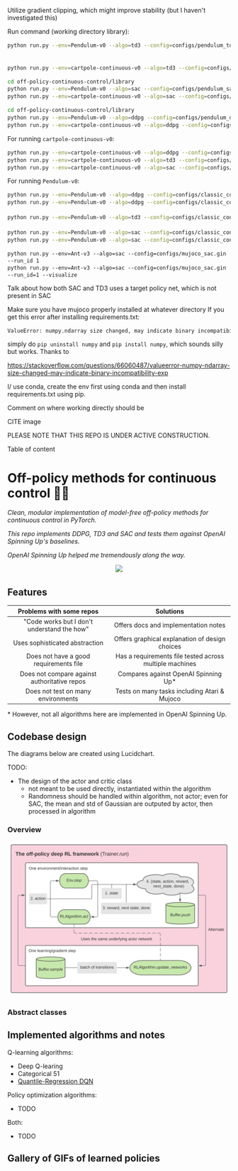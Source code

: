 Utilize gradient clipping, which might improve stability (but I haven't investigated this)

Run command (working directory library):

```bash
python run.py --env=Pendulum-v0 --algo=td3 --config=configs/pendulum_td3.gin --run_id=1


python run.py --env=cartpole-continuous-v0 --algo=td3 --config=configs/classic_control_td3.gin --run_id 1 2 3
```

```bash
cd off-policy-continuous-control/library
python run.py --env=Pendulum-v0 --algo=sac --config=configs/pendulum_sac.gin --run_id=1
python run.py --env=cartpole-continuous-v0 --algo=sac --config=configs/classic_control_sac.gin --run_id 1 2 3
```

```bash
cd off-policy-continuous-control/library
python run.py --env=Pendulum-v0 --algo=ddpg --config=configs/pendulum_ddpg.gin --run_id=1
python run.py --env=cartpole-continuous-v0 --algo=ddpg --config=configs/classic_control_ddpg.gin --run_id 1 2 3
```

For running `cartpole-continuous-v0`:

```bash
python run.py --env=cartpole-continuous-v0 --algo=ddpg --config=configs/classic_control_ddpg.gin --run_id 1 2 3
python run.py --env=cartpole-continuous-v0 --algo=td3 --config=configs/classic_control_td3.gin --run_id 1 2 3
python run.py --env=cartpole-continuous-v0 --algo=sac --config=configs/classic_control_sac.gin --run_id 1 2 3
```

For running `Pendulum-v0`:

```bash
python run.py --env=Pendulum-v0 --algo=ddpg --config=configs/classic_control_ddpg.gin --run_id 1 2 3
python run.py --env=Pendulum-v0 --algo=ddpg --config=configs/classic_control_ddpg.gin --run_id=1 --visualize

python run.py --env=Pendulum-v0 --algo=td3 --config=configs/classic_control_td3.gin --run_id 1 2 3

python run.py --env=Pendulum-v0 --algo=sac --config=configs/classic_control_sac.gin --run_id 1 2 3
python run.py --env=Pendulum-v0 --algo=sac --config=configs/classic_control_sac.gin --run_id=1 --visualize
```

```
python run.py --env=Ant-v3 --algo=sac --config=configs/mujoco_sac.gin --run_id 1
python run.py --env=Ant-v3 --algo=sac --config=configs/mujoco_sac.gin --run_id=1 --visualize
```



Talk about how both SAC and TD3 uses a target policy net, which is not present in SAC

Make sure you have mujoco properly installed at whatever directory
If you get this error after installing requirements.txt:

```bash
ValueError: numpy.ndarray size changed, may indicate binary incompatibility. Expected 88 from C header, got 80 from PyObject
```

simply do `pip uninstall numpy` and `pip install numpy`, which sounds silly but works. Thanks to

https://stackoverflow.com/questions/66060487/valueerror-numpy-ndarray-size-changed-may-indicate-binary-incompatibility-exp

I/ use conda, create the env first using conda and then install requirements.txt using pip.

Comment on where working directly should be

CITE image

PLEASE NOTE THAT THIS REPO IS UNDER ACTIVE CONSTRUCTION.

Table of content

# Off-policy methods for continuous control 🧚‍♂️ 

*Clean, modular implementation of model-free off-policy methods for continuous control in PyTorch.*

*This repo implements DDPG, TD3 and SAC and tests them against OpenAI Spinning Up's baselines.*

*OpenAI Spinning Up helped me tremendously along the way.*

<p align="center">
  <img src="https://spinningup.openai.com/en/latest/_images/rl_algorithms_9_15.svg" width=600>
</p>

## Features

|              Problems with some repos              |                 Solutions                |
|:--------------------------------------------------:|:--------------------------------------------:|
| "Code works but I don't understand the how"        | Offers docs and implementation notes                 | 
| Uses sophisticated abstraction                     | Offers graphical explanation of design choices |
| Does not have a good requirements file             | Has a requirements file tested across multiple machines |
|    Does not compare against authoritative repos    |       Compares against OpenAI Spinning Up*       |
|         Does not test on many environments         |   Tests on many tasks including Atari & Mujoco |

\* However, not all algorithms here are implemented in OpenAI Spinning Up.

## Codebase design

The diagrams below are created using Lucidchart.

TODO:
- The design of the actor and critic class
  - not meant to be used directly, instantiated within the algorithm
  - Randomness should be handled within algorithm, not actor; even for SAC, the mean and std of Gaussian are outputed by actor, then processed in algorithm

### Overview

<p align="center">
  <img src="diagrams/design.svg" width=600>
</p>

### Abstract classes

## Implemented algorithms and notes

Q-learning algorithms:
- Deep Q-learing
- Categorical 51
- <a target="_blank" href="https://nbviewer.jupyter.org/github/zhihanyang2022/CleanRL/blob/main/notes/qrdqn.pdf" type="application/pdf">Quantile-Regression DQN</a>

Policy optimization algorithms:
- TODO

Both:
- TODO

## Gallery of GIFs of learned policies
